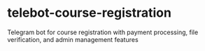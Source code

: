 # telebot-course-registration
Telegram bot for course registration with payment processing, file verification, and admin management features
